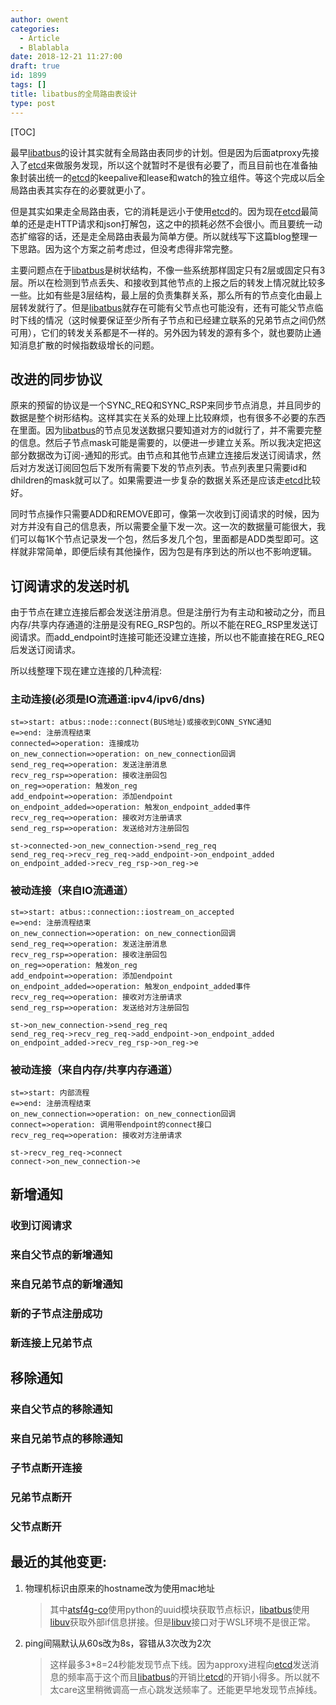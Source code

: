 ```yaml
---
author: owent
categories:
  - Article
  - Blablabla
date: 2018-12-21 11:27:00
draft: true
id: 1899
tags: []
title: libatbus的全局路由表设计
type: post
---
```


[TOC]


最早[libatbus][1]的设计其实就有全局路由表同步的计划。但是因为后面atproxy先接入了[etcd][4]来做服务发现，所以这个就暂时不是很有必要了，而且目前也在准备抽象封装出统一的[etcd][4]的keepalive和lease和watch的独立组件。等这个完成以后全局路由表其实存在的必要就更小了。

但是其实如果走全局路由表，它的消耗是远小于使用[etcd][4]的。因为现在[etcd][4]最简单的还是走HTTP请求和json打解包，这之中的损耗必然不会很小。而且要统一动态扩缩容的话，还是走全局路由表最为简单方便。所以就线写下这篇blog整理一下思路。因为这个方案之前考虑过，但没考虑得非常完整。

主要问题点在于[libatbus][1]是树状结构，不像一些系统那样固定只有2层或固定只有3层。所以在检测到节点丢失、和接收到其他节点的上报之后的转发上情况就比较多一些。比如有些是3层结构，最上层的负责集群关系，那么所有的节点变化由最上层转发就行了。但是[libatbus][1]就存在可能有父节点也可能没有，还有可能父节点临时下线的情况（这时候要保证至少所有子节点和已经建立联系的兄弟节点之间仍然可用），它们的转发关系都是不一样的。另外因为转发的源有多个，就也要防止通知消息扩散的时候指数级增长的问题。

## 改进的同步协议

原来的预留的协议是一个SYNC_REQ和SYNC_RSP来同步节点消息，并且同步的数据是整个树形结构。这样其实在关系的处理上比较麻烦，也有很多不必要的东西在里面。因为[libatbus][1]的节点见发送数据只要知道对方的id就行了，并不需要完整的信息。然后子节点mask可能是需要的，以便进一步建立关系。所以我决定把这部分数据改为订阅-通知的形式。由节点和其他节点建立连接后发送订阅请求，然后对方发送订阅回包后下发所有需要下发的节点列表。节点列表里只需要id和dhildren的mask就可以了。如果需要进一步复杂的数据关系还是应该走[etcd][4]比较好。

同时节点操作只需要ADD和REMOVE即可，像第一次收到订阅请求的时候，因为对方并没有自己的信息表，所以需要全量下发一次。这一次的数据量可能很大，我们可以每1K个节点记录发一个包，然后多发几个包，里面都是ADD类型即可。这样就非常简单，即便后续有其他操作，因为包是有序到达的所以也不影响逻辑。

## 订阅请求的发送时机

由于节点在建立连接后都会发送注册消息。但是注册行为有主动和被动之分，而且内存/共享内存通道的注册是没有REG_RSP包的。所以不能在REG_RSP里发送订阅请求。而add_endpoint时连接可能还没建立连接，所以也不能直接在REG_REQ后发送订阅请求。

所以线整理下现在建立连接的几种流程:

### 主动连接(必须是IO流通道:ipv4/ipv6/dns)

```flow
st=>start: atbus::node::connect(BUS地址)或接收到CONN_SYNC通知
e=>end: 注册流程结束
connected=>operation: 连接成功
on_new_connection=>operation: on_new_connection回调
send_reg_req=>operation: 发送注册消息
recv_reg_rsp=>operation: 接收注册回包
on_reg=>operation: 触发on_reg
add_endpoint=>operation: 添加endpoint
on_endpoint_added=>operation: 触发on_endpoint_added事件
recv_reg_req=>operation: 接收对方注册请求
send_reg_rsp=>operation: 发送给对方注册回包

st->connected->on_new_connection->send_reg_req
send_reg_req->recv_reg_req->add_endpoint->on_endpoint_added
on_endpoint_added->recv_reg_rsp->on_reg->e
```





### 被动连接（来自IO流通道）

```flow
st=>start: atbus::connection::iostream_on_accepted
e=>end: 注册流程结束
on_new_connection=>operation: on_new_connection回调
send_reg_req=>operation: 发送注册消息
recv_reg_rsp=>operation: 接收注册回包
on_reg=>operation: 触发on_reg
add_endpoint=>operation: 添加endpoint
on_endpoint_added=>operation: 触发on_endpoint_added事件
recv_reg_req=>operation: 接收对方注册请求
send_reg_rsp=>operation: 发送给对方注册回包

st->on_new_connection->send_reg_req
send_reg_req->recv_reg_req->add_endpoint->on_endpoint_added
on_endpoint_added->recv_reg_rsp->on_reg->e
```



### 被动连接（来自内存/共享内存通道）

```flow
st=>start: 内部流程
e=>end: 注册流程结束
on_new_connection=>operation: on_new_connection回调
connect=>operation: 调用带endpoint的connect接口
recv_reg_req=>operation: 接收对方注册请求

st->recv_reg_req->connect
connect->on_new_connection->e
```





## 新增通知

### 收到订阅请求

### 来自父节点的新增通知

### 来自兄弟节点的新增通知

### 新的子节点注册成功

### 新连接上兄弟节点



## 移除通知

### 来自父节点的移除通知

### 来自兄弟节点的移除通知

### 子节点断开连接

### 兄弟节点断开

### 父节点断开



## 最近的其他变更:

1. 物理机标识由原来的hostname改为使用mac地址

   > 其中[atsf4g-co][2]使用python的uuid模块获取节点标识，[libatbus][1]使用[libuv][3]获取外部if信息拼接。但是[libuv][3]接口对于WSL环境不是很正常。

2. ping间隔默认从60s改为8s，容错从3次改为2次

   > 这样最多3*8=24秒能发现节点下线。因为approxy进程向[etcd][4]发送消息的频率高于这个而且[libatbus][1]的开销比[etcd][4]的开销小得多。所以就不太care这里稍微调高一点心跳发送频率了。还能更早地发现节点掉线。

   [1]: https://github.com/atframework/libatbus&amp;quot;libatbus&amp;quot;
   [2]: https://github.com/atframework/atsf4g-co&amp;quot;atsf4g-co&amp;quot;
   [3]: http://libuv.org/&amp;quot;libuv&amp;quot;
   [4]: https://coreos.com/etcd/&amp;quot;etcd&amp;quot;